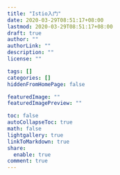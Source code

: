 ```yaml
---
title: "Istio入门"
date: 2020-03-29T08:51:17+08:00
lastmod: 2020-03-29T08:51:17+08:00
draft: true
author: ""
authorLink: ""
description: ""
license: ""

tags: []
categories: []
hiddenFromHomePage: false

featuredImage: ""
featuredImagePreview: ""

toc: false
autoCollapseToc: true
math: false
lightgallery: true
linkToMarkdown: true
share:
  enable: true
comment: true
---
```


<!--more-->

